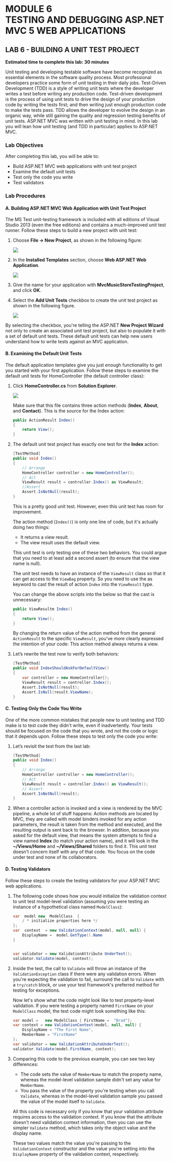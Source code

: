 # **MODULE 6** <br> TESTING AND DEBUGGING ASP.NET MVC 5 WEB APPLICATIONS

## LAB  6 -  BUILDING A UNIT TEST PROJECT

**Estimated time to complete this lab: 30 minutes**

Unit testing and developing testable software have become recognized as essential elements in the software quality process. Most professional developers practice some form of unit testing in their daily jobs. Test-Driven Development (TDD) is a style of writing unit tests where the developer writes a test before writing any production code. Test-driven development is the process of using unit tests to drive the design of your production code by writing the tests first; and then writing just enough production code to make the tests pass.
TDD allows the developer to evolve the design in an organic way, while still gaining the quality and regression testing benefits of unit tests. ASP.NET MVC was written with unit testing in mind. In this lab you will lean how unit testing (and TDD in particular) applies to ASP.NET MVC.

### Lab Objectives
After completing this lab, you will be able to:
-	Build ASP.NET MVC web applications with unit test   project
-	Examine the default unit tests
-	Test only the code you write
-	Test validators

### Lab Procedures

#### A.	Building ASP.NET MVC Web Application  with  Unit Test Project

The MS Test unit-testing framework is included with all editions of Visual Studio 2013 (even the free editions) and contains a much-improved unit test runner. Follow these steps to build a new project with unit test:

1. 	Choose **File &rarr; New Project**, as shown in the following figure:

	![](_/L06-1.png)

2. 	In the **Installed Templates** section, choose **Web ASP.NET Web Application**.

	![](_/L06-2.png)

3. 	Give the name for your application with **MvcMusicStoreTestingProject**, and click **OK**.

4.	Select the **Add Unit Tests** checkbox to create the unit test project as shown in the following figure.
    
	![](_/L06-3.png)

By selecting the checkbox, you're telling the ASP.NET **New Project Wizard** not only to create an associated unit test project, but also to populate it with a set of default unit tests. These default unit tests can help new users understand how to write tests against an MVC application. 

#### B.	Examining the Default Unit Tests

The default application templates give you just enough functionality to get you started with your first application. Follow these steps to examine the default unit tests for HomeController (the default controller class):

1.	Click **HomeController.cs** from **Solution Explorer**.
    
	![](_/L06-4.png)

    Make sure that this file contains three action methods (**Index**, **About**, and **Contact**). This is the source for the Index action:
    
    ``` cs
    public ActionResult Index() 
    {
        return View();
    }
    ```

2.	The default unit test project has exactly one test for the **Index** action:

    ``` cs
    [TestMethod]
    public void Index()
    {
        // Arrange
        HomeController controller = new HomeController();
        // Act
        ViewResult result = controller.Index() as ViewResult;
        //Assert
        Assert.IsNotNull(result);
    }
    ```

    This is a pretty good unit test. However, even this unit test has room for improvement. 

    The action method (`Index()`) is only one line of code, but it's actually doing two things:
    -	It returns a view  result.
    -	The view result uses the default view.
    
    This unit test is only testing one of these two behaviors. You could argue that you need to at least add a second assert (to ensure that the view name is null).
    
    The unit test needs to have an instance of the `ViewResult` class so that it can get access to the `ViewBag` property. So you need to use the as keyword to cast  the result  of action `Index` into the `ViewResult` type.
    
    You can change the above scripts into the below so that the cast is unnecessary:

    ``` cs
    public ViewResultm Index()
    {
        return View();
    }
    ```

    By changing the return value of the action method from the general `ActionResult` to the specific `ViewResult`, you've more clearly expressed the intention of your code: This action method always returns a view.

3.	Let’s rewrite the test now to verify both behaviors:  
    
    ``` cs
    [TestMethod]
    public void IndexShouldAskForDefaultView()
    {
        var controller = new HomeController{); 
        ViewResult result = controller.Index(); 
        Assert.IsNotNull(result); 
        Assert.IsNull(result.ViewName);
    }
    ```

#### C.	Testing Only the Code You Write

One of the more common mistakes that people new to unit testing and TDD make is to test code they didn't write, even if inadvertently. Your tests should be focused on the code that you wrote, and not the code or logic  that it  depends  upon. Follow  these steps to test only the  code you write:
1.	Let’s revisit the test from the last lab:

    ``` cs
    [TestMethod]  
    public void Index()
    {
        // Arrange 
        HomeController controller = new HomeController();
        // Act
        ViewResult result = controller.Index() as ViewResult();
        // Assert
        Assert.IsNotNull(result); 
    }
    ```

2.	When a controller action is invoked and a view is rendered by the MVC pipeline, a whole lot of stuff happens: Action methods are located by MVC, they are called with model binders invoked for any action parameters, the result is taken from the method and executed, and the resulting output is sent back to the browser. In addition, because you asked for the default view, that means the system attempts to find a view named **Index** (to match your action name), and it will look in the **~/Views/Home** and **~/Views/Shared** folders to find it. This unit test doesn't concern itself with any of that code. You focus on the code under test and none of its collaborators.

#### D.	Testing Validators

Follow these steps to create the testing validators for your ASP.NET MVC web applications.
1.	The following code shows how you would initialize the validation context to unit test model-level validation (assuming you were testing an instance of a hypothetical class named  `ModelClass`):

    ``` cs
    var	 model new	ModelClass	{	
        / *	initialize properties here */ 
    };
    var  context  = new ValidationContext(model, null, null) {
        DisplayName =  model.GetType().Name
    }


    var validator = new ValidationAttribute UnderTest(); 
    validator.Validate(model, context);
    ```

2.	Inside the test, the call to `Validate` will throw an instance of the `ValidationException` class if there were any validation errors. When you're expecting the validation to fail, surround the call to `Validate` with a `try/catch` block, or use your test framework's preferred method for testing for exceptions.

    Now let's show what the code might look like to test property-level validation. If you were testing a property named `FirstName` on your `ModelClass` model, the test code might look something like this:

    ``` cs
	var model =   new ModelClass { FirstName =  "Brad"};
 	var context = new ValidationContext(model, null, null) {
 	    DisplayName = "The First Name", 
        MemberName = "FirstName"
    };
    var validator = new ValidationAttributeUnderTest(); 
    validator.Validate(model.FirstName, context);
    ```
3.	Comparing this code to the previous example, you can see two key differences:
    -	The code sets the value of `MemberName` to match the property name, whereas the model-level validation sample didn't set any value for `MemberName`.
    -	You pass the value of the property you're testing when you call `Validate`, whereas in the model-level validation sample you passed the value of the model itself to `Validate`.
    
    All this code is necessary only if you know that your validation attribute requires access to the validation context. If you know that the attribute doesn't need validation context information, then you can use the simpler `Validate` method, which takes only the object value and the display name.

    These two values match the value you're passing to the `ValidationContext` constructor and the value you're setting into the `DisplayName` property of the validation context, respectively. 
